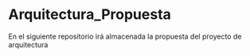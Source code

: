 # Arquitectura_Propuesta
En el siguiente repositorio irá almacenada la propuesta del proyecto de arquitectura 
